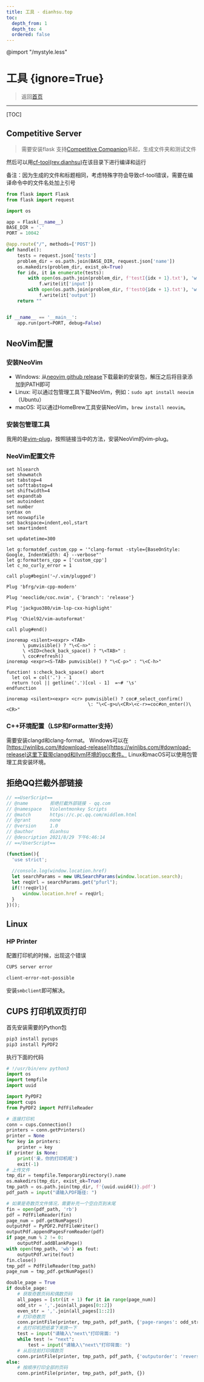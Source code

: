 ```yaml
---
title: 工具 - dianhsu.top
toc:
  depth_from: 1
  depth_to: 4
  ordered: false
---
```

@import "/mystyle.less"

# 工具 {ignore=True}
> 返回[首页](../index.html)

---------------------------

[TOC]
## Competitive Server
> 需要安装flask
支持[Competitive Companion](https://github.com/jmerle/competitive-companion)吊起，生成文件夹和测试文件

然后可以用[cf-tool(rev.dianhsu)](https://github.com/dianhsu/cf-tool)在该目录下进行编译和运行

备注：因为生成的文件和标题相同，考虑特殊字符会导致cf-tool错误，需要在编译命令中的文件名处加上引号

```python
from flask import Flask
from flask import request

import os

app = Flask(__name__)
BASE_DIR = '.'
PORT = 10042

@app.route("/", methods=['POST'])
def handle():
    tests = request.json['tests']
    problem_dir = os.path.join(BASE_DIR, request.json['name'])
    os.makedirs(problem_dir, exist_ok=True)
    for idx, it in enumerate(tests):
        with open(os.path.join(problem_dir, f'testI{idx + 1}.txt'), 'w') as f:
            f.write(it['input'])
        with open(os.path.join(problem_dir, f'testO{idx + 1}.txt'), 'w') as f:
            f.write(it['output'])
    return ""


if __name__ == '__main__':
    app.run(port=PORT, debug=False)
```
## NeoVim配置

### 安装NeoVim
- Windows: 从[neovim github release](https://github.com/neovim/neovim/releases/)下载最新的安装包，解压之后将目录添加到PATH即可
- Linux: 可以通过包管理工具下载NeoVim，例如：`sudo apt install neovim`（Ubuntu）
- macOS: 可以通过HomeBrew工具安装NeoVim，`brew install neovim`。
### 安装包管理工具
我用的是[vim-plug](https://github.com/junegunn/vim-plug)，按照链接当中的方法，安装NeoVim的vim-plug。

### NeoVim配置文件

```vim
set hlsearch
set showmatch
set tabstop=4
set softtabstop=4
set shiftwidth=4
set expandtab
set autoindent
set number
syntax on
set noswapfile
set backspace=indent,eol,start
set smartindent

set updatetime=300

let g:formatdef_custom_cpp = '"clang-format -style={BaseOnStyle: Google, IndentWidth: 4} --verbose"'
let g:formatters_cpp = ['custom_cpp']
let c_no_curly_error = 1

call plug#begin('~/.vim/plugged')

Plug 'bfrg/vim-cpp-modern'

Plug 'neoclide/coc.nvim', {'branch': 'release'}

Plug 'jackguo380/vim-lsp-cxx-highlight'

Plug 'Chiel92/vim-autoformat'

call plug#end()

inoremap <silent><expr> <TAB>
      \ pumvisible() ? "\<C-n>" :
      \ <SID>check_back_space() ? "\<TAB>" :
      \ coc#refresh()
inoremap <expr><S-TAB> pumvisible() ? "\<C-p>" : "\<C-h>"

function! s:check_back_space() abort
  let col = col('.') - 1
  return !col || getline('.')[col - 1]  =~# '\s'
endfunction

inoremap <silent><expr> <cr> pumvisible() ? coc#_select_confirm()
                              \: "\<C-g>u\<CR>\<c-r>=coc#on_enter()\<CR>"
```

### C++环境配置（LSP和Formatter支持）
需要安装clangd和clang-format。
Windows可以在[https://winlibs.com/#download-release](https://winlibs.com/#download-release)这里下载带clangd和llvm环境的gcc套件。
Linux和macOS可以使用包管理工具安装环境。

## 拒绝QQ拦截外部链接

```javascript
// ==UserScript==
// @name        拒绝拦截外部链接 - qq.com
// @namespace   Violentmonkey Scripts
// @match       https://c.pc.qq.com/middlem.html
// @grant       none
// @version     1.0
// @author      dianhsu
// @description 2021/8/29 下午6:46:14
// ==/UserScript==

(function(){
  'use strict';
  
  //console.log(window.location.href)
  let searchParams = new URLSearchParams(window.location.search);
  let reqUrl = searchParams.get("pfurl");
  if(!!reqUrl){
      window.location.href = reqUrl;
  }
})();
```

## Linux

### HP Printer
配置打印机的时候，出现这个错误

```bash
CUPS server error

client-error-not-possible
```

安装`smbclient`即可解决。

## CUPS 打印机双页打印
首先安装需要的Python包
```bash
pip3 install pycups
pip3 install PyPDF2
```
执行下面的代码
```python
# !/usr/bin/env python3
import os
import tempfile
import uuid

import PyPDF2
import cups
from PyPDF2 import PdfFileReader

# 连接打印机
conn = cups.Connection()
printers = conn.getPrinters()
printer = None
for key in printers:
    printer = key
if printer is None:
    print('亲，你的打印机呢')
    exit(-1)
# 上传文件
tmp_dir = tempfile.TemporaryDirectory().name
os.makedirs(tmp_dir, exist_ok=True)
tmp_path = os.path.join(tmp_dir, f'{uuid.uuid4()}.pdf')
pdf_path = input("请输入PDF路径: ")

# 如果是奇数页文件情况，需要补充一个空白页到末尾
fin = open(pdf_path, 'rb')
pdf = PdfFileReader(fin)
page_num = pdf.getNumPages()
outputPdf = PyPDF2.PdfFileWriter()
outputPdf.appendPagesFromReader(pdf)
if page_num % 2 != 0:
    outputPdf.addBlankPage()
with open(tmp_path, 'wb') as fout:
    outputPdf.write(fout)
fin.close()
tmp_pdf = PdfFileReader(tmp_path)
page_num = tmp_pdf.getNumPages()

double_page = True
if double_page:
    # 获取奇数页码和偶数页码
    all_pages = [str(it + 1) for it in range(page_num)]
    odd_str = ','.join(all_pages[0::2])
    even_str = ','.join(all_pages[1::2])
    # 打印奇数页
    conn.printFile(printer, tmp_path, pdf_path, {'page-ranges': odd_str})
    # 去打印机把纸拿下来换一下
    test = input("请输入\"next\"打印背面: ")
    while test != "next":
        test = input("请输入\"next\"打印背面: ")
    # 从后往前打印偶数页
    conn.printFile(printer, tmp_path, pdf_path, {'outputorder': 'reverse', 'page-ranges': even_str})
else:
    # 按顺序打印全部的页码
    conn.printFile(printer, tmp_path, pdf_path, {})

```

